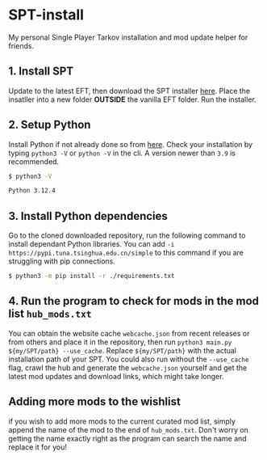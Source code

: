 # SPT-install
My personal Single Player Tarkov installation and mod update helper for friends.

## 1. Install SPT

Update to the latest EFT, then download the SPT installer [here](https://sp-tarkov.com/#download). Place the insatller into a new folder **OUTSIDE** the vanilla EFT folder. Run the installer.

## 2. Setup Python

Install Python if not already done so from [here](https://www.python.org/downloads/windows/). Check your installation by typing `python3 -V` or `python -V` in the cli. A version newer than `3.9` is recommended.

```bash
$ python3 -V

Python 3.12.4
```

## 3. Install Python dependencies

Go to the cloned downloaded repository, run the following command to install dependant Python libraries. You can add `-i https://pypi.tuna.tsinghua.edu.cn/simple` to this command if you are struggling with pip connections.

```bash
$ python3 -m pip install -r ./requirements.txt
```

## 4. Run the program to check for mods in the mod list `hub_mods.txt`

You can obtain the website cache `webcache.json` from recent releases or from others and place it in the repository, then run `python3 main.py ${my/SPT/path} --use_cache`. Replace `${my/SPT/path}` with the actual installation path of your SPT. You could also run without the `--use_cache` flag, crawl the hub and generate the `webcache.json` yourself and get the latest mod updates and download links, which might take longer.

## Adding more mods to the wishlist

if you wish to add more mods to the current curated mod list, simply append the name of the mod to the end of `hub_mods.txt`. Don't worry on getting the name exactly right as the program can search the name and replace it for you!
